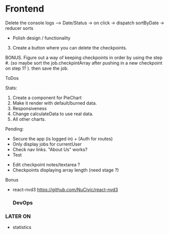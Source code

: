 # Frontend

Delete the console logs -->
Date/Status -> on click -> dispatch sortByDate -> reducer sorts

<!-- * Make Dashboard/Stats protected -->

* Polish design / functionality

3. Create a button where you can delete the checkpoints.

BONUS.
Figure out a way of keeping checkpoints in order by using the step #. (so maybe sort the job.checkpintArray after pushing in a new checkpoint on step 1? ). then save the job.

ToDos

Stats:

1. Create a component for PieChart
2. Make it render with default/burned data.
3. Responsiveness
4. Change calculateData to use real data.
5. All other charts.

Pending:

* Secure the app (is logged in) + (Auth for routes)
* Only display jobs for currentUser
* Check nav links. "About Us" works?
* Test

- Edit checkpoint notes/textarea ?
- Checkpoints displaying array length (need stage ?)

Bonus

* react-nvd3 https://github.com/NuCivic/react-nvd3
    ### DevOps

### LATER ON

* statistics
